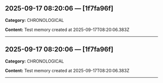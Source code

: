 
## 2025-09-17 08:20:06 — [1f7fa96f]
**Category:** CHRONOLOGICAL

**Content:**
Test memory created at 2025-09-17T08:20:06.383Z

---

## 2025-09-17 08:20:06 — [1f7fa96f]
**Category:** CHRONOLOGICAL

**Content:**
Test memory created at 2025-09-17T08:20:06.383Z

---
